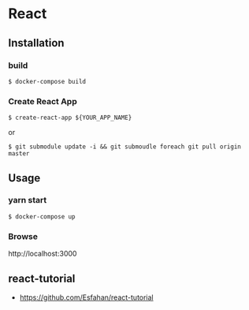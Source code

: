 # React

## Installation
### build

```
$ docker-compose build
```

### Create React App

```
$ create-react-app ${YOUR_APP_NAME}
```

or

```
$ git submodule update -i && git submoudle foreach git pull origin master
```

## Usage
### yarn start

```
$ docker-compose up
```

### Browse
http://localhost:3000


## react-tutorial
- https://github.com/Esfahan/react-tutorial
